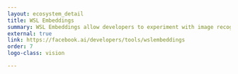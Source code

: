 ```yaml
---
layout: ecosystem_detail
title: WSL Embeddings
summary: WSL Embeddings allow developers to experiment with image recognition capabilities based on models trained on large datasets [Coming Soon]
external: true
link: https://facebook.ai/developers/tools/wslembeddings
order: 7
logo-class: vision

---
```

